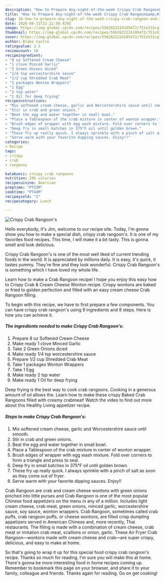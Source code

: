 ```yaml
---
description: "How to Prepare Any-night-of-the-week Crispy Crab Rangoon&amp;#39;s"
title: "How to Prepare Any-night-of-the-week Crispy Crab Rangoon&amp;#39;s"
slug: 36-how-to-prepare-any-night-of-the-week-crispy-crab-rangoon-and-39-s
date: 2020-08-21T22:22:50.429Z
image: https://img-global.cpcdn.com/recipes/5562622224105472/751x532cq70/crispy-crab-rangoons-recipe-main-photo.jpg
thumbnail: https://img-global.cpcdn.com/recipes/5562622224105472/751x532cq70/crispy-crab-rangoons-recipe-main-photo.jpg
cover: https://img-global.cpcdn.com/recipes/5562622224105472/751x532cq70/crispy-crab-rangoons-recipe-main-photo.jpg
author: Blake Castro
ratingvalue: 3.5
reviewcount: 10
recipeingredient:
- "8 oz Softened Cream Cheese"
- "1 clove Minced Garlic"
- "2 Green Onions diced"
- "1/4 tsp worcestershire sauce"
- "1/2 cup Shredded Crab Meat"
- "1 packages Wonton Wrappers"
- "1 Egg"
- "2 tsp water"
- "1 Oil for deep frying"
recipeinstructions:
- "Mix softened cream cheese, garlic and Worcestershire sauce until smooth."
- "Stir in crab and green onions."
- "Beat the egg and water together in small bowl."
- "Place a Tablespoon of the crab mixture in center of wonton wrapper."
- "Brush edges of wrapper with egg wash mixture. Fold over corners to form a triangle and press to seal."
- "Deep fry in small batches in 375°F oil until golden brown."
- "These fry up really quick. I always sprinkle with a pinch of salt as soon as they come out of fryer."
- "Serve warm with your favorite dipping sauces. Enjoy!!"
categories:
- Recipe
tags:
- crispy
- crab
- rangoons

katakunci: crispy crab rangoons 
nutrition: 295 calories
recipecuisine: American
preptime: "PT33M"
cooktime: "PT44M"
recipeyield: "2"
recipecategory: Lunch

---
```



![Crispy Crab Rangoon&#39;s](https://img-global.cpcdn.com/recipes/5562622224105472/751x532cq70/crispy-crab-rangoons-recipe-main-photo.jpg)

Hello everybody, it's Jim, welcome to our recipe site. Today, I'm gonna show you how to make a special dish, crispy crab rangoon&#39;s. It is one of my favorites food recipes. This time, I will make it a bit tasty. This is gonna smell and look delicious.

Crispy Crab Rangoon&#39;s is one of the most well liked of current trending foods in the world. It is appreciated by millions daily. It is easy, it's quick, it tastes yummy. They're fine and they look wonderful. Crispy Crab Rangoon&#39;s is something which I have loved my whole life.

Learn how to make a Crab Rangoon recipe! I hope you enjoy this easy how to Crispy Crab &amp; Cream Cheese Wonton recipe. Crispy wontons are baked or fried to golden perfection and filled with an easy cream cheese Crab Rangoon filling.


To begin with this recipe, we have to first prepare a few components. You can have crispy crab rangoon&#39;s using 9 ingredients and 8 steps. Here is how you can achieve it.

<!--inarticleads1-->

##### The ingredients needed to make Crispy Crab Rangoon&#39;s:

1. Prepare 8 oz Softened Cream Cheese
1. Make ready 1 clove Minced Garlic
1. Take 2 Green Onions diced
1. Make ready 1/4 tsp worcestershire sauce
1. Prepare 1/2 cup Shredded Crab Meat
1. Take 1 packages Wonton Wrappers
1. Take 1 Egg
1. Make ready 2 tsp water
1. Make ready 1 Oil for deep frying


Deep frying is the best way to cook crab rangoons. Cooking in a generous amount of oil allows the. Learn how to make these crispy Baked Crab Rangoons filled with creamy crabmeat! Watch the video to find out more about this Healthy Living appetizer recipe. 

<!--inarticleads2-->

##### Steps to make Crispy Crab Rangoon&#39;s:

1. Mix softened cream cheese, garlic and Worcestershire sauce until smooth.
1. Stir in crab and green onions.
1. Beat the egg and water together in small bowl.
1. Place a Tablespoon of the crab mixture in center of wonton wrapper.
1. Brush edges of wrapper with egg wash mixture. Fold over corners to form a triangle and press to seal.
1. Deep fry in small batches in 375°F oil until golden brown.
1. These fry up really quick. I always sprinkle with a pinch of salt as soon as they come out of fryer.
1. Serve warm with your favorite dipping sauces. Enjoy!!


Crab Rangoon are crab and cream cheese wontons with green onions pinched into little purses and Crab Rangoon is one of the most popular Chinese food appetizers on the menu in any of a million. Includes light cream cheese, crab meat, green onions, minced garlic, worcestershire sauce, soy sauce, wonton wrappers. Crab Rangoon, sometimes called crab puffs, crab rangoon puffs, or cheese wontons, are filled crisp dumpling appetizers served in American Chinese and, more recently, Thai restaurants. The filling is made with a combination of cream cheese, crab meat or imitation crab meat, scallions or onion, garlic. These Air Fryer Crab Rangoon—wontons made with cream cheese and crab—are super crispy, delicious, and easy to make at home. 

So that's going to wrap it up for this special food crispy crab rangoon&#39;s recipe. Thanks so much for reading. I'm sure you will make this at home. There's gonna be more interesting food in home recipes coming up. Remember to bookmark this page on your browser, and share it to your family, colleague and friends. Thanks again for reading. Go on get cooking!
